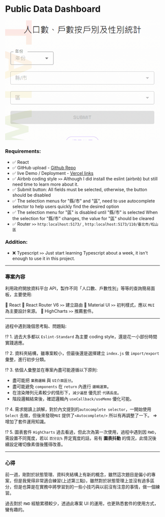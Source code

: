 # Public Data Dashboard

![image](https://github.com/hcw0915/PublicDataDashboard/blob/main/md_asset/Demo1.gif)

### Requirements:

- ✅ React
- ✅ GitHub upload - [Github Repo](https://github.com/hcw0915/PublicDataDashboard)
- ✅ live Demo / Deployment - [Vercel links](https://public-data-dashboard.vercel.app/)
- ✅ Airbnb coding style `>>` Although I did install the eslint (airbnb) but still need time to learn more about it.
- ✅ Submit button: All fields must be selected, otherwise, the button should be disabled
- ✅ The selection menus for "縣/市" and "區", need to use autocomplete selector to help users quickly find the desired option
- ✅ The selection menu for "區" is disabled until "縣/市" is selected When the selection for "縣/市" changes, the value for "區" should be cleared
- ✅ Router `>>` `http:localhost:5173/` , `http:localhost:5173/110/臺北市/松山區`

### Addition:

- ❌ Typescript `>>` Just start learning Typescript about a week, it isn't enough to use it in this project.

---

### 專案內容

利用政府開放資料平台 API，製作不同「人口數、戶數性別」等等的查詢簡易面板，主要使用:

🌋 React
🌋 React Router V6 `>>` 建立路由
🌋 Material UI `>>` 初判樣式，應以 `MUI` 為主要設計來源。
🌋 HighCharts `>>` 推薦套件。

---

過程中遇到幾個思考點、問題點:

⁉️ 1. 過去大多都以 `Eslint-Standard` 為主要 coding style，還是花一小部份時間實踐適應。

⁉️ 2. 資料夾結構，雖專案較小，但最後還是選擇建立 `index.js` 做 `import/export` 彙整，進行初步分類。

⁉️ 3. 依個人彙整並在專案內盡可能遵循以下原則:

- 盡可能把 `業務邏輯` 與 `UI介面區分`。
- 盡可能避免 `components` 在 `return` 內進行 `邏輯運算`。
- 在渲染陣列元素較少的情形下，`減少遍歷` 優先於 `代碼長度`。
- 階段邏輯結束後，確認邏輯內 `useCallback/useMemo` 優化可能。

⁉️ 4. 需求閱讀上誤解，對於內文提到的`autocomplete selector`，一開始使用 `Select` 去做，但後來發現`MUI` 提供了`<Autocomplete/>` 所以有再調整了一下。 => 增加了套件運用知識。

⁉️ 5. 圖表套件 `HighCharts` 過去看過，但此次為第一次使用，過程中遇到因 `RWD`，需設置不同寬度，若以 `百分比%` 界定寬度的話，易有 **圖表抖動** 的情況，此情況後續設定確切像素值後獲得改善。

---

### 心得

前一週，剛對於狀態管理、資料夾結構上有新的概念，雖然這次題目是偏小的專案，但是我覺得非常適合練習(上述第三點)，雖然對於狀態管理上並沒有過多區分，但是也算是在實務中將學習到的一些小技巧與以前沒有注意的事情，做一個練習。

過去對於 `RWD` 經驗累積較少，透過此專案 UI 的運用，也更熟悉套件的使用方式，蠻有趣的。
